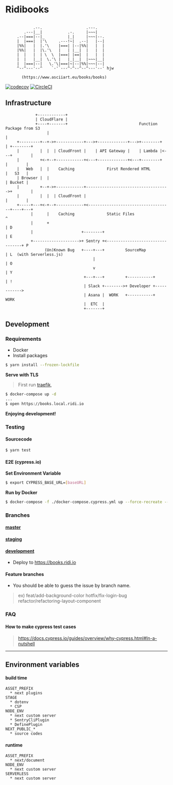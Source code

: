 # Ridibooks

```spacebars

            .--.                   .---.
        .---|__|           .-.     |~~~|
     .--|===|--|_          |_|     |~~~|--.
     |  |===|  |'\     .---!~|  .--|   |--|
     |%%|   |  |.'\    |===| |--|%%|   |  |
     |%%|   |  |\.'\   |   | |__|  |   |  |
     |  |   |  | \  \  |===| |==|  |   |  |
     |  |   |__|  \.'\ |   |_|__|  |~~~|__|
     |  |===|--|   \.'\|===|~|--|%%|~~~|--|
     ^--^---'--^    `-'`---^-^--^--^---'--' hjw

       (https://www.asciiart.eu/books/books)
```

[![codecov](https://codecov.io/gh/ridi/books-frontend/branch/master/graph/badge.svg)](https://codecov.io/gh/ridi/books-frontend)
[![CircleCI](https://circleci.com/gh/ridi/books-frontend/tree/master.svg?style=svg)](https://circleci.com/gh/ridi/books-frontend/tree/master)

## Infrastructure

```
             +------------+
             | CloudFlare |
             +----+-------+                               Function Package from S3
                  |                                                   |
     +---------+--+->+------------+--->+-------------+--->+--------+  | +--------+
     |         |  |  | CloudFront |    | API Gateway |    | Lambda |<---+        |
     |         +<-+--+------------+<---+-------------+<---+--------+    |        |
     |   Web   |  |    Caching              First Rendered HTML         |   S3   |
     | Browser |  |                                                     | Bucket |
     |         +--+->+------------+------------------------------------>+        |
     |         |  |  | CloudFront |                                     |        |
     +-----+---+<-+--+------------+<------------------------------------+----+---+
           |      |    Caching              Static Files                     ^
           |      +                                                          | D
           |                     +--------+                                  | E
           +-------------------->+ Sentry +<---------------------------------+ P
                 (Un)Known Bug   +----+---+         SourceMap                | L  (with Serverless.js)
                                      |                                      | O
                                      v                                      | Y
                                  +---+---+         +-----------+            | !
                                  | Slack +-------->+ Developer +------------>
                                  | Asana |  WORK   +-----------+   WORK
                                  |  ETC  |
                                  +-------+

```

## Development

### Requirements

- Docker
- Install packages

```bash
$ yarn install --frozen-lockfile
```

**Serve with TLS**

> First run [traefik](https://github.com/ridi/traefik/blob/master/README.md),

```bash
$ docker-compose up -d
...
$ open https://books.local.ridi.io

```

**Enjoying development!**

### Testing

#### Sourcecode

```bash
$ yarn test
```

#### E2E (cypress.io)

**Set Environment Variable**

```bash
$ export CYPRESS_BASE_URL=[baseURL]
```

**Run by Docker**

```bash
$ docker-compose -f ./docker-compose.cypress.yml up --force-recreate --build
```

### Branches

#### [master](https://gitlab.com/ridicorp/frontend/books/tree/master)

#### [staging](https://gitlab.com/ridicorp/frontend/books/tree/staging)

#### [development](https://gitlab.com/ridicorp/frontend/books/tree/development)

- Deploy to https://books.ridi.io

#### Feature branches

- You should be able to guess the issue by branch name.

> ex)
> feat/add-background-color
> hotfix/fix-login-bug
> refactor/refactoring-layout-component

### FAQ

#### How to make cypress test cases

> https://docs.cypress.io/guides/overview/why-cypress.html#In-a-nutshell

---

## Environment variables

#### build time
```
ASSET_PREFIX
  * next plugins
STAGE
  * dotenv
  * CSP
NODE_ENV
  * next custom server
  * SentryCliPlugin
  * DefinePlugin
NEXT_PUBLIC_*
  * source codes
```

#### runtime
```
ASSET_PREFIX
  * next/document
NODE_ENV
  * next custom server
SERVERLESS
  * next custom server
```
